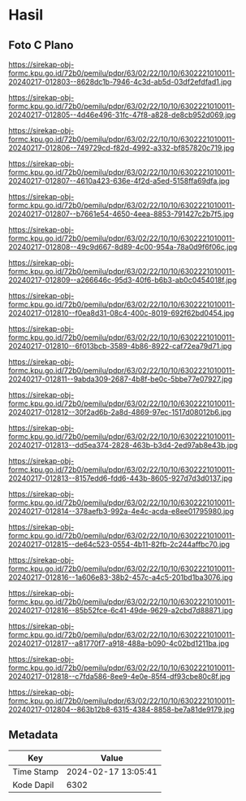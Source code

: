 # Hasil

## Foto C Plano

https://sirekap-obj-formc.kpu.go.id/72b0/pemilu/pdpr/63/02/22/10/10/6302221010011-20240217-012803--8628dc1b-7946-4c3d-ab5d-03df2efdfad1.jpg

https://sirekap-obj-formc.kpu.go.id/72b0/pemilu/pdpr/63/02/22/10/10/6302221010011-20240217-012805--4d46e496-31fc-47f8-a828-de8cb952d069.jpg

https://sirekap-obj-formc.kpu.go.id/72b0/pemilu/pdpr/63/02/22/10/10/6302221010011-20240217-012806--749729cd-f82d-4992-a332-bf857820c719.jpg

https://sirekap-obj-formc.kpu.go.id/72b0/pemilu/pdpr/63/02/22/10/10/6302221010011-20240217-012807--4610a423-636e-4f2d-a5ed-5158ffa69dfa.jpg

https://sirekap-obj-formc.kpu.go.id/72b0/pemilu/pdpr/63/02/22/10/10/6302221010011-20240217-012807--b7661e54-4650-4eea-8853-791427c2b7f5.jpg

https://sirekap-obj-formc.kpu.go.id/72b0/pemilu/pdpr/63/02/22/10/10/6302221010011-20240217-012808--49c9d667-8d89-4c00-954a-78a0d9f6f06c.jpg

https://sirekap-obj-formc.kpu.go.id/72b0/pemilu/pdpr/63/02/22/10/10/6302221010011-20240217-012809--a266646c-95d3-40f6-b6b3-ab0c0454018f.jpg

https://sirekap-obj-formc.kpu.go.id/72b0/pemilu/pdpr/63/02/22/10/10/6302221010011-20240217-012810--f0ea8d31-08c4-400c-8019-692f62bd0454.jpg

https://sirekap-obj-formc.kpu.go.id/72b0/pemilu/pdpr/63/02/22/10/10/6302221010011-20240217-012810--6f013bcb-3589-4b86-8922-caf72ea79d71.jpg

https://sirekap-obj-formc.kpu.go.id/72b0/pemilu/pdpr/63/02/22/10/10/6302221010011-20240217-012811--9abda309-2687-4b8f-be0c-5bbe77e07927.jpg

https://sirekap-obj-formc.kpu.go.id/72b0/pemilu/pdpr/63/02/22/10/10/6302221010011-20240217-012812--30f2ad6b-2a8d-4869-97ec-1517d08012b6.jpg

https://sirekap-obj-formc.kpu.go.id/72b0/pemilu/pdpr/63/02/22/10/10/6302221010011-20240217-012813--dd5ea374-2828-463b-b3d4-2ed97ab8e43b.jpg

https://sirekap-obj-formc.kpu.go.id/72b0/pemilu/pdpr/63/02/22/10/10/6302221010011-20240217-012813--8157edd6-fdd6-443b-8605-927d7d3d0137.jpg

https://sirekap-obj-formc.kpu.go.id/72b0/pemilu/pdpr/63/02/22/10/10/6302221010011-20240217-012814--378aefb3-992a-4e4c-acda-e8ee01795980.jpg

https://sirekap-obj-formc.kpu.go.id/72b0/pemilu/pdpr/63/02/22/10/10/6302221010011-20240217-012815--de64c523-0554-4b11-82fb-2c244affbc70.jpg

https://sirekap-obj-formc.kpu.go.id/72b0/pemilu/pdpr/63/02/22/10/10/6302221010011-20240217-012816--1a606e83-38b2-457c-a4c5-201bd1ba3076.jpg

https://sirekap-obj-formc.kpu.go.id/72b0/pemilu/pdpr/63/02/22/10/10/6302221010011-20240217-012816--85b52fce-6c41-49de-9629-a2cbd7d88871.jpg

https://sirekap-obj-formc.kpu.go.id/72b0/pemilu/pdpr/63/02/22/10/10/6302221010011-20240217-012817--a81770f7-a918-488a-b090-4c02bd1211ba.jpg

https://sirekap-obj-formc.kpu.go.id/72b0/pemilu/pdpr/63/02/22/10/10/6302221010011-20240217-012818--c7fda586-8ee9-4e0e-85f4-df93cbe80c8f.jpg

https://sirekap-obj-formc.kpu.go.id/72b0/pemilu/pdpr/63/02/22/10/10/6302221010011-20240217-012804--863b12b8-6315-4384-8858-be7a81de9179.jpg


## Metadata

| Key        | Value               |
| ---------- | ------------------- |
| Time Stamp | 2024-02-17 13:05:41 |
| Kode Dapil | 6302                |



